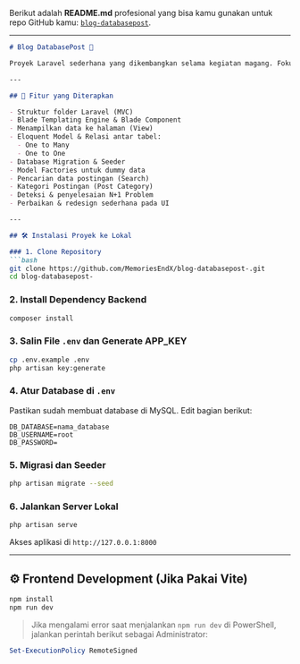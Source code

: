 Berikut adalah **README.md** profesional yang bisa kamu gunakan untuk repo GitHub kamu: [`blog-databasepost`](https://github.com/MemoriesEndX/blog-databasepost-).

---

````markdown
# Blog DatabasePost 📝

Proyek Laravel sederhana yang dikembangkan selama kegiatan magang. Fokus utama dari aplikasi ini adalah **pengelolaan data postingan blog**, termasuk fitur pencarian, kategori, dan relasi antar data.

---

## 🚀 Fitur yang Diterapkan

- Struktur folder Laravel (MVC)
- Blade Templating Engine & Blade Component
- Menampilkan data ke halaman (View)
- Eloquent Model & Relasi antar tabel:
  - One to Many
  - One to One
- Database Migration & Seeder
- Model Factories untuk dummy data
- Pencarian data postingan (Search)
- Kategori Postingan (Post Category)
- Deteksi & penyelesaian N+1 Problem
- Perbaikan & redesign sederhana pada UI

---

## 🛠️ Instalasi Proyek ke Lokal

### 1. Clone Repository
```bash
git clone https://github.com/MemoriesEndX/blog-databasepost-.git
cd blog-databasepost-
````

### 2. Install Dependency Backend

```bash
composer install
```

### 3. Salin File `.env` dan Generate APP\_KEY

```bash
cp .env.example .env
php artisan key:generate
```

### 4. Atur Database di `.env`

Pastikan sudah membuat database di MySQL. Edit bagian berikut:

```env
DB_DATABASE=nama_database
DB_USERNAME=root
DB_PASSWORD=
```

### 5. Migrasi dan Seeder

```bash
php artisan migrate --seed
```

### 6. Jalankan Server Lokal

```bash
php artisan serve
```

Akses aplikasi di `http://127.0.0.1:8000`

---

## ⚙️ Frontend Development (Jika Pakai Vite)

```bash
npm install
npm run dev
```

> Jika mengalami error saat menjalankan `npm run dev` di PowerShell, jalankan perintah berikut sebagai Administrator:

```powershell
Set-ExecutionPolicy RemoteSigned
```


